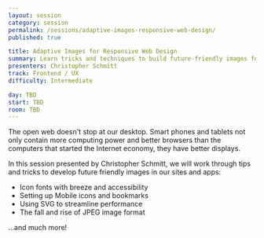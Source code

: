 ```yaml
---
layout: session
category: session
permalink: /sessions/adaptive-images-responsive-web-design/
published: true

title: Adaptive Images for Responsive Web Design
summary: Learn tricks and techniques to build future-friendly images for RWD sites & apps.
presenters: Christopher Schmitt
track: Frontend / UX
difficulty: Intermediate

day: TBD
start: TBD
room: TBD
---
```


The open web doesn't stop at our desktop. Smart phones and tablets not only contain more computing power and better browsers than the computers that started the Internet economy, they have better displays.

In this session presented by Christopher Schmitt, we will work through tips and tricks to develop future friendly images in our sites and apps:

* Icon fonts with breeze and accessibility
* Setting up Mobile icons and bookmarks
* Using SVG to streamline performance
* The fall and rise of JPEG image format

...and much more!

